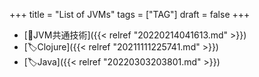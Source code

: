 +++
title = "List of JVMs"
tags = ["TAG"]
draft = false
+++

-   [📝JVM共通技術]({{< relref "20220214041613.md" >}})
-   [🏷Clojure]({{< relref "20211111225741.md" >}})
-   [🏷Java]({{< relref "20220303203801.md" >}})
